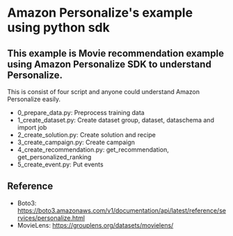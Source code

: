 # Amazon Personalize's example using python sdk


## This example is Movie recommendation example using Amazon Personalize SDK to understand Personalize. 
This is consist of four script and anyone could understand Amazon Personalize easily.


- 0_prepare_data.py: Preprocess training data
- 1_create_dataset.py: Create dataset group, dataset, dataschema and import job
- 2_create_solution.py:	Create solution and recipe
- 3_create_campaign.py:	Create campaign
- 4_create_recommendation.py: get_recommendation, get_personalized_ranking
- 5_create_event.py: Put events


## Reference
- Boto3: https://boto3.amazonaws.com/v1/documentation/api/latest/reference/services/personalize.html
- MovieLens: https://grouplens.org/datasets/movielens/
